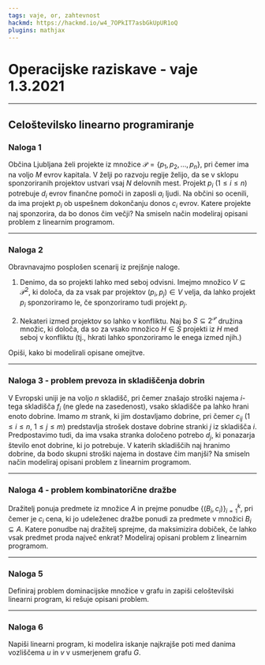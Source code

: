 ```yaml
---
tags: vaje, or, zahtevnost
hackmd: https://hackmd.io/w4_7OPkIT7asbGkUpUR1oQ
plugins: mathjax
---
```

# Operacijske raziskave - vaje 1.3.2021

---

## Celoštevilsko linearno programiranje

### Naloga 1

Občina Ljubljana želi projekte iz množice $\mathcal{P} = \lbrace {p_1}, {p_2}, \dots, {p_n} \rbrace$, pri čemer ima na voljo $M$ evrov kapitala. V želji po razvoju regije želijo, da se v sklopu sponzoriranih projektov ustvari vsaj $N$ delovnih mest. Projekt ${p_i}$ ($1 \le i \le n)$ potrebuje ${d_i}$ evrov finančne pomoči in zaposli ${a_i}$ ljudi. Na občini so ocenili, da ima projekt ${p_i}$ ob uspešnem dokončanju donos $c_i$ evrov. Katere projekte naj sponzorira, da bo donos čim večji? Na smiseln način modeliraj opisani problem z linearnim programom.

---

### Naloga 2

Obravnavajmo posplošen scenarij iz prejšnje naloge.

1. Denimo, da so projekti lahko med seboj odvisni. Imejmo množico $V \subseteq \mathcal{P}^2$, ki določa, da za vsak par projektov $({p_i}, {p_j}) \in V$ velja, da lahko projekt ${p_i}$ sponzoriramo le, če sponzoriramo tudi projekt ${p_j}$.

2. Nekateri izmed projektov so lahko v konfliktu. Naj bo $S \subseteq 2^\mathcal{P}$ družina množic, ki določa, da so za vsako množico $H \in S$ projekti iz $H$ med seboj v konfliktu (tj., hkrati lahko sponzoriramo le enega izmed njih.)

Opiši, kako bi modelirali opisane omejitve.

---

### Naloga 3 - problem prevoza in skladiščenja dobrin

V Evropski uniji je na voljo $n$ skladišč, pri čemer znašajo stroški najema $i$-tega skladišča ${f_i}$ (ne glede na zasedenost), vsako skladišče pa lahko hrani enoto dobrine. Imamo $m$ strank, ki jim dostavljamo dobrine, pri čemer ${c_{ij}}$ ($1 \le i \le n$, $1 \le j \le m$) predstavlja strošek dostave dobrine stranki $j$ iz skladišča $i$. Predpostavimo tudi, da ima vsaka stranka določeno potrebo ${d_j}$, ki ponazarja število enot dobrine, ki jo potrebuje. V katerih skladiščih naj hranimo dobrine, da bodo skupni stroški najema in dostave čim manjši? Na smiseln način modeliraj opisani problem z linearnim programom.

---

### Naloga 4 - problem kombinatorične dražbe

Dražitelj ponuja predmete iz množice $A$ in prejme ponudbe $\lbrace ({B_i}, {c_i}) \rbrace{_{i=1}^k}$, pri čemer je ${c_i}$ cena, ki jo udeleženec dražbe ponudi za predmete v množici ${B_i} \subseteq A$. Katere ponudbe naj dražitelj sprejme, da maksimizira dobiček, če lahko vsak predmet proda največ enkrat? Modeliraj opisani problem z linearnim programom.

---

### Naloga 5

Definiraj problem dominacijske množice v grafu in zapiši celoštevilski linearni program, ki rešuje opisani problem.

---

### Naloga 6

Napiši linearni program, ki modelira iskanje najkrajše poti med danima vozliščema $u$ in $v$ v usmerjenem grafu $G$.
